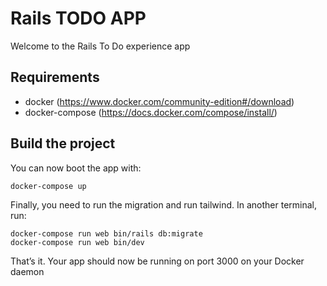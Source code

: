 # Rails TODO APP

Welcome to the Rails To Do experience app

## Requirements

- docker (https://www.docker.com/community-edition#/download)
- docker-compose (https://docs.docker.com/compose/install/)

## Build the project

You can now boot the app with:

```
docker-compose up
```

Finally, you need to run the migration and run tailwind. In another terminal, run:

```
docker-compose run web bin/rails db:migrate
docker-compose run web bin/dev
```

That’s it. Your app should now be running on port 3000 on your Docker daemon
